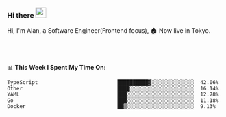 ### Hi there <img src="https://media.giphy.com/media/hvRJCLFzcasrR4ia7z/giphy.gif" width="25px">

<!-- ![visitors](https://visitor-badge.glitch.me/badge?page_id=dislfyer.dislfyer) -->

Hi, I'm Alan, a Software Engineer(Frontend focus), 🏠 Now live in Tokyo.

<br/>
<br/>

📊 **This Week I Spent My Time On:**


<!--START_SECTION:waka-->

```text
TypeScript                          ██████████▓░░░░░░░░░░░░░░  42.06%
Other                               ████░░░░░░░░░░░░░░░░░░░░░  16.14%
YAML                                ███░░░░░░░░░░░░░░░░░░░░░░  12.78%
Go                                  ███░░░░░░░░░░░░░░░░░░░░░░  11.18%
Docker                              ██▒░░░░░░░░░░░░░░░░░░░░░░  9.13%
```

<!--END_SECTION:waka-->

<!--
**About Me:**
 -->
